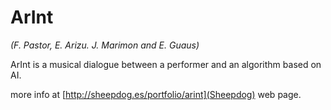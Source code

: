 # ArInt

*(F. Pastor, E. Arizu. J. Marimon and E. Guaus)*

ArInt is a musical dialogue between a performer and an algorithm based on AI.

more info at [http://sheepdog.es/portfolio/arint](Sheepdog) web page.
